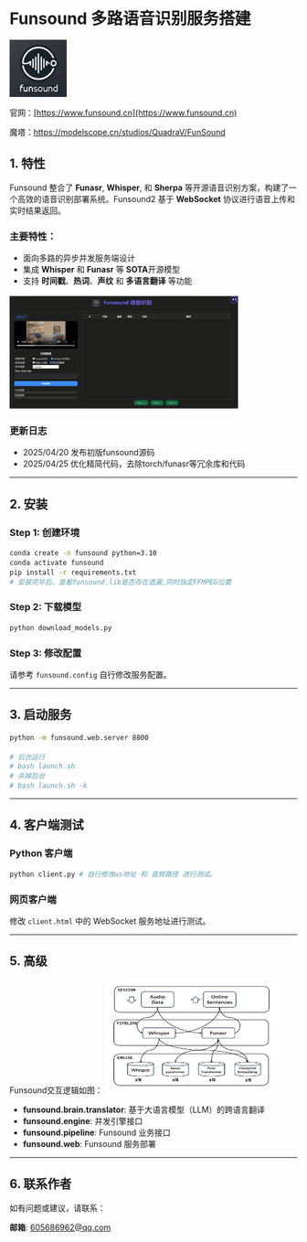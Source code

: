 

# Funsound 多路语音识别服务搭建
<img src="./img/logo.png" alt="Funsound Logo" width="100" height="100">

官网：[https://www.funsound.cn](https://www.funsound.cn)

魔塔：https://modelscope.cn/studios/QuadraV/FunSound

## 1. 特性

Funsound 整合了 **Funasr**, **Whisper**, 和 **Sherpa** 等开源语音识别方案，构建了一个高效的语音识别部署系统。Funsound2 基于 **WebSocket** 协议进行语音上传和实时结果返回。

### 主要特性：
- 面向多路的异步并发服务端设计
- 集成 **Whisper** 和 **Funasr** 等 **SOTA**开源模型
- 支持 **时间戳**、**热词**、**声纹** 和 **多语言翻译** 等功能

<img src="./img/demo.gif" alt="Demo" width="400" height="200">


### 更新日志
- 2025/04/20 发布初版funsound源码
- 2025/04/25 优化精简代码，去除torch/funasr等冗余库和代码
---

## 2. 安装

### Step 1: 创建环境
```bash
conda create -n funsound python=3.10
conda activate funsound
pip install -r requirements.txt
# 安装完毕后，查看funsound.lib是否存在遗漏,同时指定FFMPEG位置
```

### Step 2: 下载模型
```bash
python download_models.py
```

### Step 3: 修改配置
请参考 `funsound.config` 自行修改服务配置。

---

## 3. 启动服务

```bash
python -m funsound.web.server 8800

# 后台运行
# bash launch.sh
# 杀掉后台
# bash launch.sh -k
```

---

## 4. 客户端测试

### Python 客户端
```bash
python client.py # 自行修改ws地址 和 音频路径 进行测试。
```

### 网页客户端
修改 `client.html` 中的 WebSocket 服务地址进行测试。

---

## 5. 高级
Funsound交互逻辑如图：
<img src="./img/framework.png" alt="Funsound Framework" width="300" height="200">

- **funsound.brain.translator**: 基于大语言模型（LLM）的跨语言翻译
- **funsound.engine**: 并发引擎接口
- **funsound.pipeline**: Funsound 业务接口
- **funsound.web**: Funsound 服务部署

---

## 6. 联系作者

如有问题或建议，请联系：

**邮箱**: [605686962@qq.com](mailto:605686962@qq.com)

